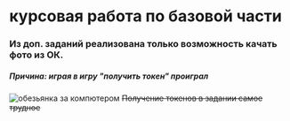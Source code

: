 # курсовая работа по базовой части
### Из доп. заданий реализована только возможность качать фото из ОК.
##### Причина: играя в игру "получить токен" проиграл
![обезьянка за компютером](images/6f432fe3dbc7c93c9efb84787621d963.gif)
~~Получение токенов в задании самое трудное~~